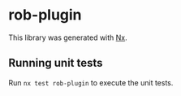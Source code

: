 # rob-plugin

This library was generated with [Nx](https://nx.dev).

## Running unit tests

Run `nx test rob-plugin` to execute the unit tests.
